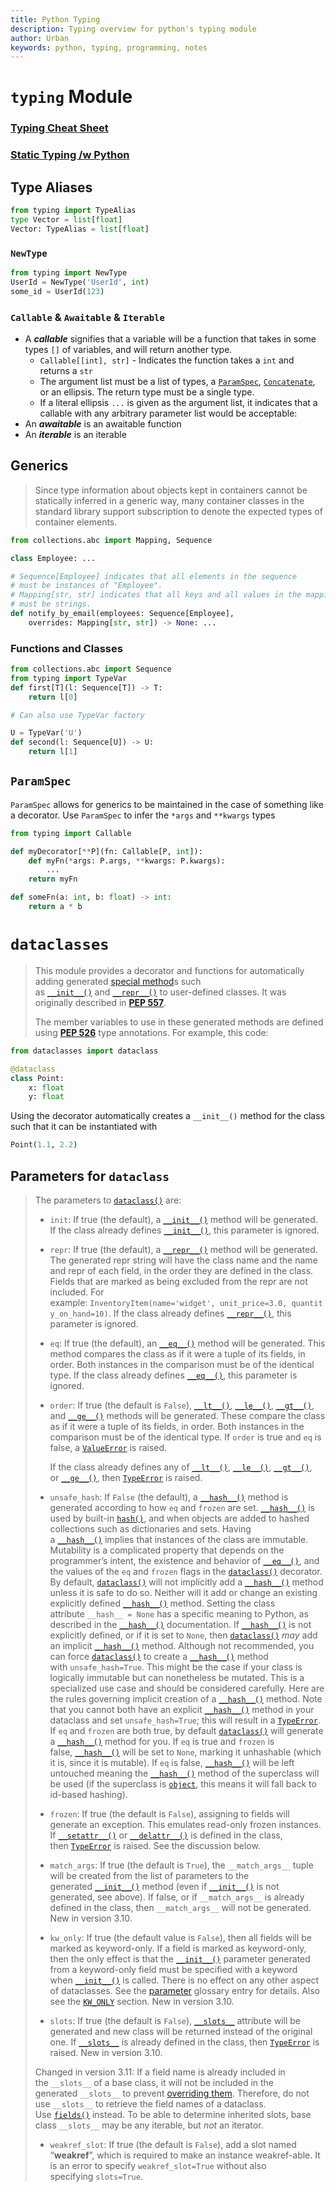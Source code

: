 ```yaml
---
title: Python Typing
description: Typing overview for python's typing module
author: Urban
keywords: python, typing, programming, notes
---
```


# `typing` Module

### [Typing Cheat Sheet](https://mypy.readthedocs.io/en/stable/cheat_sheet_py3.html)

### [Static Typing /w Python](https://typing.readthedocs.io/en/latest/)

## Type Aliases

```python
from typing import TypeAlias
type Vector = list[float]
Vector: TypeAlias = list[float]
```

### `NewType`

```python
from typing import NewType
UserId = NewType('UserId', int)
some_id = UserId(123)
```

### `Callable` & `Awaitable` & `Iterable`

- A **_callable_** signifies that a variable will be a function that takes in some types `[]` of variables, and will return another type.
  - `Callable[[int], str]` - Indicates the function takes a `int` and returns a `str`
  - The argument list must be a list of types, a [`ParamSpec`](https://docs.python.org/3/library/typing.html#typing.ParamSpec "typing.ParamSpec"), [`Concatenate`](https://docs.python.org/3/library/typing.html#typing.Concatenate "typing.Concatenate"), or an ellipsis. The return type must be a single type.
  - If a literal ellipsis `...` is given as the argument list, it indicates that a callable with any arbitrary parameter list would be acceptable:
- An **_awaitable_** is an awaitable function
- An **_iterable_** is an iterable

## Generics

> Since type information about objects kept in containers cannot be statically inferred in a generic way, many container classes in the standard library support subscription to denote the expected types of container elements.

```python
from collections.abc import Mapping, Sequence

class Employee: ...

# Sequence[Employee] indicates that all elements in the sequence
# must be instances of "Employee".
# Mapping[str, str] indicates that all keys and all values in the mapping
# must be strings.
def notify_by_email(employees: Sequence[Employee],
	overrides: Mapping[str, str]) -> None: ...
```

### Functions and Classes

```python
from collections.abc import Sequence
from typing import TypeVar
def first[T](l: Sequence[T]) -> T:
	return l[0]

# Can also use TypeVar factory

U = TypeVar('U')
def second(l: Sequence[U]) -> U:
	return l[1]
```

## `ParamSpec`

`ParamSpec` allows for generics to be maintained in the case of something like a decorator. Use `ParamSpec` to infer the `*args` and `**kwargs` types

```python
from typing import Callable

def myDecorator[**P](fn: Callable[P, int]):
	def myFn(*args: P.args, **kwargs: P.kwargs):
		...
	return myFn

def someFn(a: int, b: float) -> int:
	return a * b
```

# `dataclasses`

> This module provides a decorator and functions for automatically adding generated [special method](https://docs.python.org/3/glossary.html#term-special-method)s such as [`__init__()`](https://docs.python.org/3/reference/datamodel.html#object.__init__ "object.__init__") and [`__repr__()`](https://docs.python.org/3/reference/datamodel.html#object.__repr__ "object.__repr__") to user-defined classes. It was originally described in [**PEP 557**](https://peps.python.org/pep-0557/).
>
> The member variables to use in these generated methods are defined using [**PEP 526**](https://peps.python.org/pep-0526/) type annotations. For example, this code:

```python
from dataclasses import dataclass

@dataclass
class Point:
	x: float
	y: float
```

Using the decorator automatically creates a `__init__()` method for the class such that it can be instantiated with

```python
Point(1.1, 2.2)
```

## Parameters for `dataclass`

> The parameters to [`dataclass()`](https://docs.python.org/3/library/dataclasses.html#dataclasses.dataclass "dataclasses.dataclass") are:
>
> - `init`: If true (the default), a [`__init__()`](https://docs.python.org/3/reference/datamodel.html#object.__init__ "object.__init__") method will be generated.
>   If the class already defines [`__init__()`](https://docs.python.org/3/reference/datamodel.html#object.__init__ "object.__init__"), this parameter is ignored.
> - `repr`: If true (the default), a [`__repr__()`](https://docs.python.org/3/reference/datamodel.html#object.__repr__ "object.__repr__") method will be generated. The generated repr string will have the class name and the name and repr of each field, in the order they are defined in the class. Fields that are marked as being excluded from the repr are not included. For example: `InventoryItem(name='widget', unit_price=3.0, quantity_on_hand=10)`.
>   If the class already defines [`__repr__()`](https://docs.python.org/3/reference/datamodel.html#object.__repr__ "object.__repr__"), this parameter is ignored.
> - `eq`: If true (the default), an [`__eq__()`](https://docs.python.org/3/reference/datamodel.html#object.__eq__ "object.__eq__") method will be generated. This method compares the class as if it were a tuple of its fields, in order. Both instances in the comparison must be of the identical type.
>   If the class already defines [`__eq__()`](https://docs.python.org/3/reference/datamodel.html#object.__eq__ "object.__eq__"), this parameter is ignored.
> - `order`: If true (the default is `False`), [`__lt__()`](https://docs.python.org/3/reference/datamodel.html#object.__lt__ "object.__lt__"), [`__le__()`](https://docs.python.org/3/reference/datamodel.html#object.__le__ "object.__le__"), [`__gt__()`](https://docs.python.org/3/reference/datamodel.html#object.__gt__ "object.__gt__"), and [`__ge__()`](https://docs.python.org/3/reference/datamodel.html#object.__ge__ "object.__ge__") methods will be generated. These compare the class as if it were a tuple of its fields, in order. Both instances in the comparison must be of the identical type. If `order` is true and `eq` is false, a [`ValueError`](https://docs.python.org/3/library/exceptions.html#ValueError "ValueError") is raised.
>
>   If the class already defines any of [`__lt__()`](https://docs.python.org/3/reference/datamodel.html#object.__lt__ "object.__lt__"), [`__le__()`](https://docs.python.org/3/reference/datamodel.html#object.__le__ "object.__le__"), [`__gt__()`](https://docs.python.org/3/reference/datamodel.html#object.__gt__ "object.__gt__"), or [`__ge__()`](https://docs.python.org/3/reference/datamodel.html#object.__ge__ "object.__ge__"), then [`TypeError`](https://docs.python.org/3/library/exceptions.html#TypeError "TypeError") is raised.
>
> - `unsafe_hash`: If `False` (the default), a [`__hash__()`](https://docs.python.org/3/reference/datamodel.html#object.__hash__ "object.__hash__") method is generated according to how `eq` and `frozen` are set.
>   [`__hash__()`](https://docs.python.org/3/reference/datamodel.html#object.__hash__ "object.__hash__") is used by built-in [`hash()`](https://docs.python.org/3/library/functions.html#hash "hash"), and when objects are added to hashed collections such as dictionaries and sets. Having a [`__hash__()`](https://docs.python.org/3/reference/datamodel.html#object.__hash__ "object.__hash__") implies that instances of the class are immutable. Mutability is a complicated property that depends on the programmer’s intent, the existence and behavior of [`__eq__()`](https://docs.python.org/3/reference/datamodel.html#object.__eq__ "object.__eq__"), and the values of the `eq` and `frozen` flags in the [`dataclass()`](https://docs.python.org/3/library/dataclasses.html#dataclasses.dataclass "dataclasses.dataclass") decorator.
>   By default, [`dataclass()`](https://docs.python.org/3/library/dataclasses.html#dataclasses.dataclass "dataclasses.dataclass") will not implicitly add a [`__hash__()`](https://docs.python.org/3/reference/datamodel.html#object.__hash__ "object.__hash__") method unless it is safe to do so. Neither will it add or change an existing explicitly defined [`__hash__()`](https://docs.python.org/3/reference/datamodel.html#object.__hash__ "object.__hash__") method. Setting the class attribute `__hash__ = None` has a specific meaning to Python, as described in the [`__hash__()`](https://docs.python.org/3/reference/datamodel.html#object.__hash__ "object.__hash__") documentation.
>   If [`__hash__()`](https://docs.python.org/3/reference/datamodel.html#object.__hash__ "object.__hash__") is not explicitly defined, or if it is set to `None`, then [`dataclass()`](https://docs.python.org/3/library/dataclasses.html#dataclasses.dataclass "dataclasses.dataclass") *may* add an implicit [`__hash__()`](https://docs.python.org/3/reference/datamodel.html#object.__hash__ "object.__hash__") method. Although not recommended, you can force [`dataclass()`](https://docs.python.org/3/library/dataclasses.html#dataclasses.dataclass "dataclasses.dataclass") to create a [`__hash__()`](https://docs.python.org/3/reference/datamodel.html#object.__hash__ "object.__hash__") method with `unsafe_hash=True`. This might be the case if your class is logically immutable but can nonetheless be mutated. This is a specialized use case and should be considered carefully.
>   Here are the rules governing implicit creation of a [`__hash__()`](https://docs.python.org/3/reference/datamodel.html#object.__hash__ "object.__hash__") method. Note that you cannot both have an explicit [`__hash__()`](https://docs.python.org/3/reference/datamodel.html#object.__hash__ "object.__hash__") method in your dataclass and set `unsafe_hash=True`; this will result in a [`TypeError`](https://docs.python.org/3/library/exceptions.html#TypeError "TypeError").
>   If `eq` and `frozen` are both true, by default [`dataclass()`](https://docs.python.org/3/library/dataclasses.html#dataclasses.dataclass "dataclasses.dataclass") will generate a [`__hash__()`](https://docs.python.org/3/reference/datamodel.html#object.__hash__ "object.__hash__") method for you. If `eq` is true and `frozen` is false, [`__hash__()`](https://docs.python.org/3/reference/datamodel.html#object.__hash__ "object.__hash__") will be set to `None`, marking it unhashable (which it is, since it is mutable). If `eq` is false, [`__hash__()`](https://docs.python.org/3/reference/datamodel.html#object.__hash__ "object.__hash__") will be left untouched meaning the [`__hash__()`](https://docs.python.org/3/reference/datamodel.html#object.__hash__ "object.__hash__") method of the superclass will be used (if the superclass is [`object`](https://docs.python.org/3/library/functions.html#object "object"), this means it will fall back to id-based hashing).
> - `frozen`: If true (the default is `False`), assigning to fields will generate an exception. This emulates read-only frozen instances. If [`__setattr__()`](https://docs.python.org/3/reference/datamodel.html#object.__setattr__ "object.__setattr__") or [`__delattr__()`](https://docs.python.org/3/reference/datamodel.html#object.__delattr__ "object.__delattr__") is defined in the class, then [`TypeError`](https://docs.python.org/3/library/exceptions.html#TypeError "TypeError") is raised. See the discussion below.
> - `match_args`: If true (the default is `True`), the `__match_args__` tuple will be created from the list of parameters to the generated [`__init__()`](https://docs.python.org/3/reference/datamodel.html#object.__init__ "object.__init__") method (even if [`__init__()`](https://docs.python.org/3/reference/datamodel.html#object.__init__ "object.__init__") is not generated, see above). If false, or if `__match_args__` is already defined in the class, then `__match_args__` will not be generated.
>   New in version 3.10.
> - `kw_only`: If true (the default value is `False`), then all fields will be marked as keyword-only. If a field is marked as keyword-only, then the only effect is that the [`__init__()`](https://docs.python.org/3/reference/datamodel.html#object.__init__ "object.__init__") parameter generated from a keyword-only field must be specified with a keyword when [`__init__()`](https://docs.python.org/3/reference/datamodel.html#object.__init__ "object.__init__") is called. There is no effect on any other aspect of dataclasses. See the [parameter](https://docs.python.org/3/glossary.html#term-parameter) glossary entry for details. Also see the [`KW_ONLY`](https://docs.python.org/3/library/dataclasses.html#dataclasses.KW_ONLY "dataclasses.KW_ONLY") section.
>   New in version 3.10.
> - `slots`: If true (the default is `False`), [`__slots__`](https://docs.python.org/3/reference/datamodel.html#object.__slots__ "object.__slots__") attribute will be generated and new class will be returned instead of the original one. If [`__slots__`](https://docs.python.org/3/reference/datamodel.html#object.__slots__ "object.__slots__") is already defined in the class, then [`TypeError`](https://docs.python.org/3/library/exceptions.html#TypeError "TypeError") is raised.
>   New in version 3.10.
>
> Changed in version 3.11: If a field name is already included in the `__slots__` of a base class, it will not be included in the generated `__slots__` to prevent [overriding them](https://docs.python.org/3/reference/datamodel.html#datamodel-note-slots). Therefore, do not use `__slots__` to retrieve the field names of a dataclass. Use [`fields()`](https://docs.python.org/3/library/dataclasses.html#dataclasses.fields "dataclasses.fields") instead. To be able to determine inherited slots, base class `__slots__` may be any iterable, but *not* an iterator.
>
> - `weakref_slot`: If true (the default is `False`), add a slot named “**weakref**”, which is required to make an instance weakref-able. It is an error to specify `weakref_slot=True` without also specifying `slots=True`.
